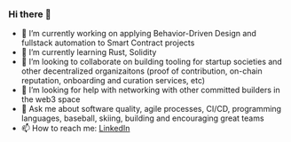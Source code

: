 ### Hi there 👋

<!--
**plaird523/plaird523** is a ✨ _special_ ✨ repository because its `README.md` (this file) appears on your GitHub profile.

Here are some ideas to get you started:
-->

- 🔭 I’m currently working on applying Behavior-Driven Design and fullstack automation to Smart Contract projects
- 🌱 I’m currently learning Rust, Solidity
- 👯 I’m looking to collaborate on building tooling for startup societies and other decentralized organizaitons (proof of contribution, on-chain reputation, onboarding and curation services, etc)
- 🤔 I’m looking for help with networking with other committed builders in the web3 space
- 💬 Ask me about software quality, agile processes, CI/CD, programming languages, baseball, skiing, building and encouraging great teams
- 📫 How to reach me: [LinkedIn](https://www.linkedin.com/in/peter-laird-97b9014/) 
<!--
- ⚡ Fun fact: ...
-->
